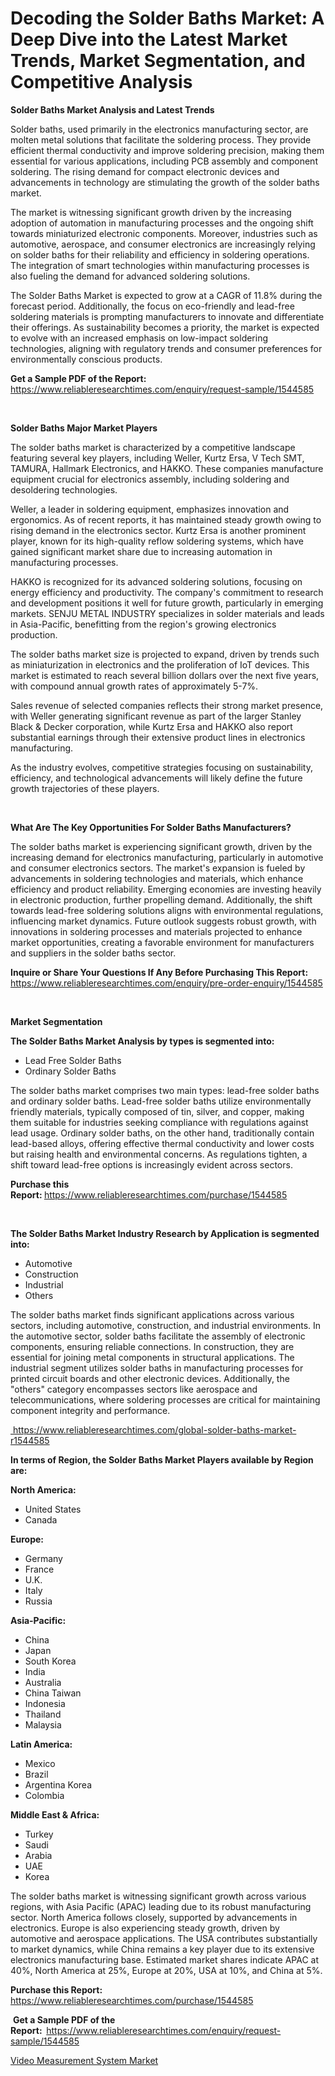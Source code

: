 <p><h1>Decoding the Solder Baths Market: A Deep Dive into the Latest Market Trends, Market Segmentation, and Competitive Analysis</h1></p><p><strong>Solder Baths Market Analysis and Latest Trends</strong></p>
<p><p>Solder baths, used primarily in the electronics manufacturing sector, are molten metal solutions that facilitate the soldering process. They provide efficient thermal conductivity and improve soldering precision, making them essential for various applications, including PCB assembly and component soldering. The rising demand for compact electronic devices and advancements in technology are stimulating the growth of the solder baths market.</p><p>The market is witnessing significant growth driven by the increasing adoption of automation in manufacturing processes and the ongoing shift towards miniaturized electronic components. Moreover, industries such as automotive, aerospace, and consumer electronics are increasingly relying on solder baths for their reliability and efficiency in soldering operations. The integration of smart technologies within manufacturing processes is also fueling the demand for advanced soldering solutions.</p><p>The Solder Baths Market is expected to grow at a CAGR of 11.8% during the forecast period. Additionally, the focus on eco-friendly and lead-free soldering materials is prompting manufacturers to innovate and differentiate their offerings. As sustainability becomes a priority, the market is expected to evolve with an increased emphasis on low-impact soldering technologies, aligning with regulatory trends and consumer preferences for environmentally conscious products.</p></p>
<p><strong>Get a Sample PDF of the Report:&nbsp;</strong> <a href="https://www.reliableresearchtimes.com/enquiry/request-sample/1544585?utm_campaign=2180&utm_medium=2&utm_source=Github&utm_content=ia&utm_term=08042025&utm_id=solder-baths">https://www.reliableresearchtimes.com/enquiry/request-sample/1544585</a></p>
<p>&nbsp;</p>
<p><strong>Solder Baths Major Market Players</strong></p>
<p><p>The solder baths market is characterized by a competitive landscape featuring several key players, including Weller, Kurtz Ersa, V Tech SMT, TAMURA, Hallmark Electronics, and HAKKO. These companies manufacture equipment crucial for electronics assembly, including soldering and desoldering technologies.</p><p>Weller, a leader in soldering equipment, emphasizes innovation and ergonomics. As of recent reports, it has maintained steady growth owing to rising demand in the electronics sector. Kurtz Ersa is another prominent player, known for its high-quality reflow soldering systems, which have gained significant market share due to increasing automation in manufacturing processes.</p><p>HAKKO is recognized for its advanced soldering solutions, focusing on energy efficiency and productivity. The company's commitment to research and development positions it well for future growth, particularly in emerging markets. SENJU METAL INDUSTRY specializes in solder materials and leads in Asia-Pacific, benefitting from the region's growing electronics production.</p><p>The solder baths market size is projected to expand, driven by trends such as miniaturization in electronics and the proliferation of IoT devices. This market is estimated to reach several billion dollars over the next five years, with compound annual growth rates of approximately 5-7%.</p><p>Sales revenue of selected companies reflects their strong market presence, with Weller generating significant revenue as part of the larger Stanley Black & Decker corporation, while Kurtz Ersa and HAKKO also report substantial earnings through their extensive product lines in electronics manufacturing.</p><p>As the industry evolves, competitive strategies focusing on sustainability, efficiency, and technological advancements will likely define the future growth trajectories of these players.</p></p>
<p>&nbsp;</p>
<p><strong>What Are The Key Opportunities For Solder Baths Manufacturers?</strong></p>
<p><p>The solder baths market is experiencing significant growth, driven by the increasing demand for electronics manufacturing, particularly in automotive and consumer electronics sectors. The market's expansion is fueled by advancements in soldering technologies and materials, which enhance efficiency and product reliability. Emerging economies are investing heavily in electronic production, further propelling demand. Additionally, the shift towards lead-free soldering solutions aligns with environmental regulations, influencing market dynamics. Future outlook suggests robust growth, with innovations in soldering processes and materials projected to enhance market opportunities, creating a favorable environment for manufacturers and suppliers in the solder baths sector.</p></p>
<p><strong>Inquire or Share Your Questions If Any Before Purchasing This Report:</strong> <a href="https://www.reliableresearchtimes.com/enquiry/pre-order-enquiry/1544585?utm_campaign=2180&utm_medium=2&utm_source=Github&utm_content=ia&utm_term=08042025&utm_id=solder-baths">https://www.reliableresearchtimes.com/enquiry/pre-order-enquiry/1544585</a></p>
<p>&nbsp;</p>
<p><strong>Market Segmentation</strong></p>
<p><strong>The Solder Baths Market Analysis by types is segmented into:</strong></p>
<p><ul><li>Lead Free Solder Baths</li><li>Ordinary Solder Baths</li></ul></p>
<p><p>The solder baths market comprises two main types: lead-free solder baths and ordinary solder baths. Lead-free solder baths utilize environmentally friendly materials, typically composed of tin, silver, and copper, making them suitable for industries seeking compliance with regulations against lead usage. Ordinary solder baths, on the other hand, traditionally contain lead-based alloys, offering effective thermal conductivity and lower costs but raising health and environmental concerns. As regulations tighten, a shift toward lead-free options is increasingly evident across sectors.</p></p>
<p><strong>Purchase this Report:&nbsp;</strong><a href="https://www.reliableresearchtimes.com/purchase/1544585?utm_campaign=2180&utm_medium=2&utm_source=Github&utm_content=ia&utm_term=08042025&utm_id=solder-baths">https://www.reliableresearchtimes.com/purchase/1544585</a></p>
<p>&nbsp;</p>
<p><strong>The Solder Baths Market Industry Research by Application is segmented into:</strong></p>
<p><ul><li>Automotive</li><li>Construction</li><li>Industrial</li><li>Others</li></ul></p>
<p><p>The solder baths market finds significant applications across various sectors, including automotive, construction, and industrial environments. In the automotive sector, solder baths facilitate the assembly of electronic components, ensuring reliable connections. In construction, they are essential for joining metal components in structural applications. The industrial segment utilizes solder baths in manufacturing processes for printed circuit boards and other electronic devices. Additionally, the "others" category encompasses sectors like aerospace and telecommunications, where soldering processes are critical for maintaining component integrity and performance.</p></p>
<p><a href="https://www.reliableresearchtimes.com/global-solder-baths-market-r1544585?utm_campaign=2180&utm_medium=2&utm_source=Github&utm_content=ia&utm_term=08042025&utm_id=solder-baths">&nbsp;https://www.reliableresearchtimes.com/global-solder-baths-market-r1544585</a></p>
<p><strong>In terms of Region, the Solder Baths Market Players available by Region are:</strong></p>
<p>
    <p> <strong> North America: </strong>
        <ul>
            <li>United States</li>
            <li>Canada</li>
        </ul>
        </p> 
    <p> <strong> Europe: </strong>
        <ul>
            <li>Germany</li>
            <li>France</li>
            <li>U.K.</li>
            <li>Italy</li>
            <li>Russia</li>
        </ul>
        </p> 
    <p> <strong> Asia-Pacific: </strong>
        <ul>
            <li>China</li>
            <li>Japan</li>
            <li>South Korea</li>
            <li>India</li>
            <li>Australia</li>
            <li>China Taiwan</li>
            <li>Indonesia</li>
            <li>Thailand</li>
            <li>Malaysia</li>
        </ul>
        </p> 
    <p> <strong> Latin America: </strong>
        <ul>
            <li>Mexico</li>
            <li>Brazil</li>
            <li>Argentina Korea</li>
            <li>Colombia</li>
        </ul>
        </p> 
    <p> <strong> Middle East & Africa: </strong>
        <ul>
            <li>Turkey</li>
            <li>Saudi</li>
            <li>Arabia</li>
            <li>UAE</li>
            <li>Korea</li>
        </ul>
    </p>
    </p>
<p><p>The solder baths market is witnessing significant growth across various regions, with Asia Pacific (APAC) leading due to its robust manufacturing sector. North America follows closely, supported by advancements in electronics. Europe is also experiencing steady growth, driven by automotive and aerospace applications. The USA contributes substantially to market dynamics, while China remains a key player due to its extensive electronics manufacturing base. Estimated market shares indicate APAC at 40%, North America at 25%, Europe at 20%, USA at 10%, and China at 5%.</p></p>
<p><strong>Purchase this Report: </strong><a href="https://www.reliableresearchtimes.com/purchase/1544585?utm_campaign=2180&utm_medium=2&utm_source=Github&utm_content=ia&utm_term=08042025&utm_id=solder-baths">https://www.reliableresearchtimes.com/purchase/1544585</a></p>
<p>&nbsp;<strong>Get a Sample PDF of the Report:&nbsp;&nbsp;</strong><a href="https://www.reliableresearchtimes.com/enquiry/request-sample/1544585?utm_campaign=2180&utm_medium=2&utm_source=Github&utm_content=ia&utm_term=08042025&utm_id=solder-baths">https://www.reliableresearchtimes.com/enquiry/request-sample/1544585</a></p>
<p><strong></strong></p>
<p><p><a href="https://github.com/fabinbuddygc/Market-Research-Report-List-1/blob/main/video-measurement-system-market.md?utm_campaign=2180&utm_medium=2&utm_source=Github&utm_content=ia&utm_term=08042025&utm_id=solder-baths">Video Measurement System Market</a></p></p>